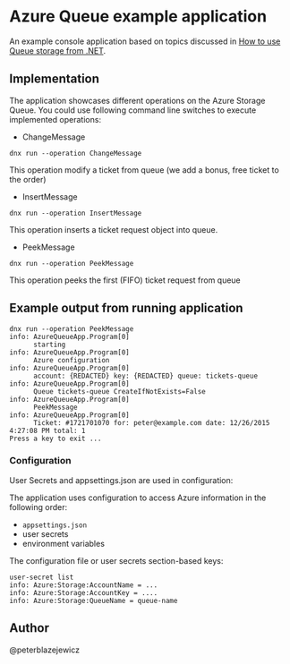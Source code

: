 # Azure Queue example application

An example console application based on topics discussed in [How to use Queue storage from .NET](https://azure.microsoft.com/en-us/documentation/articles/storage-dotnet-how-to-use-queues/).

## Implementation

The application showcases different operations on the Azure Storage Queue. You could use following command line switches to execute implemented operations:
- ChangeMessage
```
dnx run --operation ChangeMessage
```
This operation modify a ticket from queue (we add a bonus, free ticket to the order)

- InsertMessage
```
dnx run --operation InsertMessage
```
This operation inserts a ticket request object into queue.

- PeekMessage
```
dnx run --operation PeekMessage
```
This operation peeks the first (FIFO) ticket request from queue


## Example output from running application
```
dnx run --operation PeekMessage
info: AzureQueueApp.Program[0]
      starting
info: AzureQueueApp.Program[0]
      Azure configuration
info: AzureQueueApp.Program[0]
      account: {REDACTED} key: {REDACTED} queue: tickets-queue
info: AzureQueueApp.Program[0]
      Queue tickets-queue CreateIfNotExists=False
info: AzureQueueApp.Program[0]
      PeekMessage
info: AzureQueueApp.Program[0]
      Ticket: #1721701070 for: peter@example.com date: 12/26/2015 4:27:08 PM total: 1
Press a key to exit ...
```

### Configuration 

User Secrets and appsettings.json are used in configuration:

The application uses configuration to access Azure information in the following order:
- `appsettings.json`
- user secrets 
- environment variables

The configuration file or user secrets section-based keys:

```
user-secret list
info: Azure:Storage:AccountName = ...
info: Azure:Storage:AccountKey = ....
info: Azure:Storage:QueueName = queue-name
```

## Author
@peterblazejewicz
